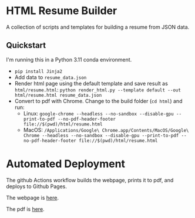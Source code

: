 # HTML Resume Builder

A collection of scripts and templates for building a resume from JSON data.

## Quickstart

I'm running this in a Python 3.11 conda environment. 

* `pip install Jinja2`
* Add data to `resume_data.json`
* Render html page using the default template and save result as `html/resume.html`: `python render_html.py --template default --out html/resume.html resume_data.json`
* Convert to pdf with Chrome. Change to the build folder (`cd html`) and run:
    * Linux: `google-chrome --headless --no-sandbox --disable-gpu --print-to-pdf --no-pdf-header-footer file://$(pwd)/html/resume.html`
    * MacOS: `/Applications/Google\ Chrome.app/Contents/MacOS/Google\ Chrome --headless --no-sandbox --disable-gpu --print-to-pdf --no-pdf-header-footer file://$(pwd)/html/resume.html`

# Automated Deployment

The github Actions workflow builds the webpage, prints it to pdf, and deploys to Github Pages.

The webpage is [here](https://brikeats.github.io/resume/).

The pdf is [here](https://brikeats.github.io/resume/keating-resume.pdf).
